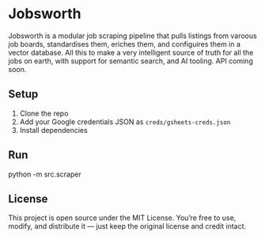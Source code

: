# Jobsworth

Jobsworth is a modular job scraping pipeline that pulls listings from varoous job boards, standardises them, eriches them, and configuires them in a vector database. All this to make a very intelligent source of truth for all the jobs on earth, with support for semantic search, and AI tooling. API coming soon. 

## Setup

1. Clone the repo  
2. Add your Google credentials JSON as `creds/gsheets-creds.json`  
3. Install dependencies

## Run

python -m src.scraper

## License

This project is open source under the MIT License.
You’re free to use, modify, and distribute it — just keep the original license and credit intact.

